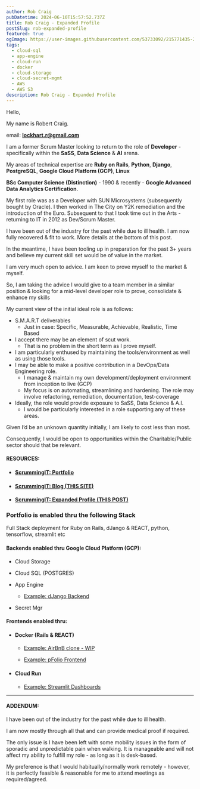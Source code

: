 ```yaml
---
author: Rob Craig
pubDatetime: 2024-06-10T15:57:52.737Z
title: Rob Craig - Expanded Profile
postSlug: rob-expanded-profile
featured: true
ogImage: https://user-images.githubusercontent.com/53733092/215771435-25408246-2309-4f8b-a781-1f3d93bdf0ec.png
tags:
  - cloud-sql
  - app-engine
  - cloud-run
  - docker
  - cloud-storage
  - cloud-secret-mgmt
  - AWS
  - AWS S3
description: Rob Craig - Expanded Profile
---
```


Hello,

My name is Robert Craig.

email: **lockhart.r@gmail.com**

I am a former Scrum Master looking to return to the role of **Developer** - specifically within the **SaSS**, **Data Science** & **AI** arena.

My areas of technical expertise are **Ruby on Rails**, **Python**, **Django**, **PostgreSQL**, **Google Cloud Platform (GCP)**, **Linux**

**BSc Computer Science (Distinction)** - 1990 & recently - **Google Advanced Data Analytics Certification**.

My first role was as a Developer with SUN Microsystems (subsequently bought by Oracle). I then worked in The City on Y2K remediation and the introduction of the Euro. Subsequent to that I took time out in the Arts - returning to IT in 2012 as Dev/Scrum Master.

I have been out of the industry for the past while due to ill health. I am now fully recovered & fit to work. More details at the bottom of this post.

In the meantime, I have been tooling up in preparation for the past 3+ years and believe my current skill set would be of value in the market.

I am very much open to advice. I am keen to prove myself to the market & myself.

So, I am taking the advice I would give to a team member in a similar position & looking for a mid-level developer role to prove, consolidate & enhance my skills

My current view of the initial ideal role is as follows:

- S.M.A.R.T deliverables
  - Just in case: Specific, Measurable, Achievable, Realistic, Time Based
- I accept there may be an element of scut work.
  - That is no problem in the short term as I prove myself.
- I am particularly enthused by maintaining the tools/environment as well as using those tools.
- I may be able to make a positive contribution in a DevOps/Data Engineering role.
  - I manage & maintain my own development/deployment environment from inception to live (GCP)
  - My focus is on automating, streamlining and hardening. The role may involve refactoring, remediation, documentation, test-coverage
- Ideally, the role would provide exposure to SaSS, Data Science & A.I.
  - I would be particularly interested in a role supporting any of these areas.

Given I’d be an unknown quantity initially, I am likely to cost less than most.

Consequently, I would be open to opportunities within the Charitable/Public sector should that be relevant.

#### RESOURCES:

- #### <a href="https://pfolio-frontend-v1-svc-b572hemhnq-nw.a.run.app/" target="_blank">ScrummingIT: Portfolio</a>

- #### [ScrummingIT: Blog (THIS SITE)](https://main--scrumming-it.netlify.app/posts/job-hunt/)

- #### [ScrummingIT: Expanded Profile (THIS POST)](https://main--scrumming-it.netlify.app/posts/rob-expanded-profile/)

### Portfolio is enabled thru the following Stack

Full Stack deployment for Ruby on Rails, dJango & REACT, python, tensorflow, streamlit etc

#### Backends enabled thru Google Cloud Platform (GCP):

- Cloud Storage
- Cloud SQL (POSTGRES)
- App Engine

  - <a href="https://h-pfolio-1.nw.r.appspot.com/admin/" target="_blank">Example: dJango Backend</a>

- Secret Mgr

#### Frontends enabled thru:

- #### Docker (Rails & REACT)

  - <a href="https://airbnb-clone-v1-svc-58856964484.europe-west1.run.app/" target="_blank">Example: AirBnB clone - WIP</a>

  - <a href="https://pfolio-frontend-v1-svc-58856964484.europe-west2.run.app/" target="_blank">Example: pFolio Frontend</a>

- #### Cloud Run
  - <a href="https://popdash-58856964484.europe-west2.run.app//" target="_blank">Example: Streamlit Dashboards</a>

---

#### ADDENDUM:

I have been out of the industry for the past while due to ill health.

I am now mostly through all that and can provide medical proof if required.

The only issue is I have been left with some mobility issues in the form of sporadic and unpredictable pain when walking. It is manageable and will not affect my ability to fulfill my role - as long as it is desk-based.

My preference is that I would habitually/normally work remotely - however, it is perfectly feasible & reasonable for me to attend meetings as required/agreed.
